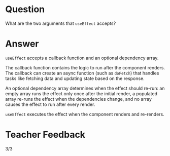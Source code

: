 # Question

What are the two arguments that `useEffect` accepts? 

# Answer
`useEffect` accepts a callback function and an optional dependency array. 

The callback function contains the logic to run after the component renders. The callback can create an async function (such as `doFetch`) that handles tasks like fetching data and updating state based on the response. 

An optional dependency array determines when the effect should re-run: an empty array runs the effect only once after the initial render, a populated array re-runs the effect when the dependencies change, and no array causes the effect to run after every render. 

`useEffect` executes the effect when the component renders and re-renders. 

# Teacher Feedback
3/3
